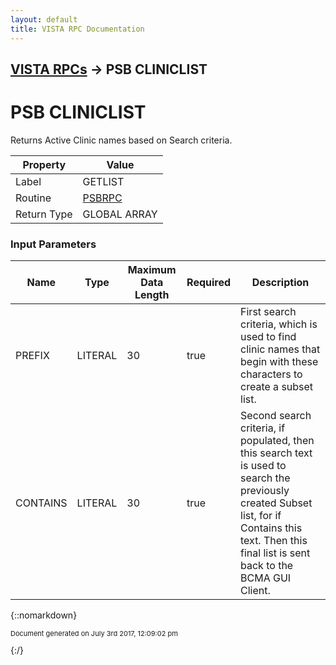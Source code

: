 ```yaml
---
layout: default
title: VISTA RPC Documentation
---
```


## [VISTA RPCs](TableOfContents) &#8594; PSB CLINICLIST
# PSB CLINICLIST

Returns Active Clinic names based on Search criteria.

Property | Value
--- | ---
Label | GETLIST
Routine | [PSBRPC](http://code.osehra.org/dox/Routine_PSBRPC_source.html)
Return Type | GLOBAL ARRAY


### Input Parameters

Name | Type | Maximum Data Length | Required | Description
--- | --- | --- | --- | ---
PREFIX | LITERAL | 30 | true | First search criteria, which is used to find clinic names that begin with these characters to create a subset list.
CONTAINS | LITERAL | 30 | true | Second search criteria, if populated, then this search text is used to search the previously created Subset list, for if Contains this text. Then this final list is sent back to the BCMA GUI Client.



{::nomarkdown} <br/><p style="font-size: 11px">Document generated on July 3rd 2017, 12:09:02 pm</p>{:/}